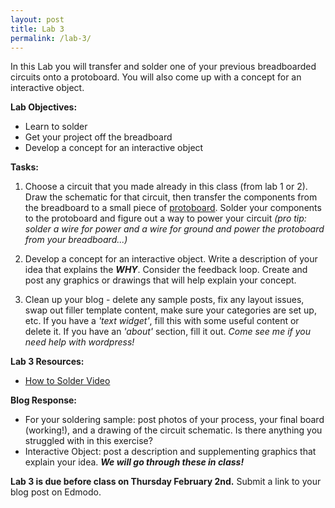 ```yaml
---
layout: post
title: Lab 3
permalink: /lab-3/
---
```


In this Lab you will transfer and solder one of your previous breadboarded circuits onto a protoboard. You will also come up with a concept for an interactive object.

**Lab Objectives:**

+ Learn to solder
+ Get your project off the breadboard
+ Develop a concept for an interactive object

**Tasks:**

<!-- <span class="underlined">Part 1</span> -->

1. Choose a circuit that you made already in this class (from lab 1 or 2). Draw the schematic for that circuit, then transfer the components from the breadboard to a small piece of [protoboard](https://www.sparkfun.com/products/13268). Solder your components to the protoboard and figure out a way to power your circuit *(pro tip: solder a wire for power and a wire for ground and power the protoboard from your breadboard...)*

2. Develop a concept for an interactive object. Write a description of your idea that explains the ***WHY***. Consider the feedback loop. Create and post any graphics or drawings that will help explain your concept.

3. Clean up your blog - delete any sample posts, fix any layout issues, swap out filler template content, make sure your categories are set up, etc. If you have a *'text widget'*, fill this with some useful content or delete it. If you have an *'about'* section, fill it out. *Come see me if you need help with wordpress!*

**Lab 3 Resources:**

+ [How to Solder Video](https://vimeo.com/107049478)


**Blog Response:** 

+ For your soldering sample: post photos of your process, your final board (working!), and a drawing of the circuit schematic. Is there anything you struggled with in this exercise?
+ Interactive Object: post a description and supplementing graphics that explain your idea. ***We will go through these in class!***

**Lab 3 is due before class on Thursday February 2nd.** Submit a link to your blog post on Edmodo. 